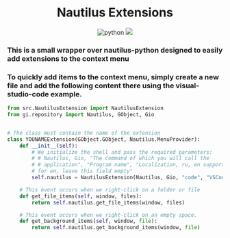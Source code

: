 <div align="center">
    <h1>Nautilus Extensions</h1>
    <img src="https://img.shields.io/badge/-Python-2C2F33?style=flat&logo=Python" alt="python">
    <img src="https://img.shields.io/badge/-Gnome-2C2F33?style=flat&logo=gnome">
</div>

### This is a small wrapper over nautilus-python designed to easily add extensions to the context menu

### To quickly add items to the context menu, simply create a new file and add the following content there using the visual-studio-code example.


```py
from src.NautilusExtension import NautilusExtension
from gi.repository import Nautilus, GObject, Gio


# The class must contain the name of the extension
class YOUNAMEExtension(GObject.GObject, Nautilus.MenuProvider):
    def __init__(self):
        # We initialize the shell and pass the required parameters: 
        # # Nautilus, Gio, "The command of which you will call the 
        # # application", "Program name", "Localization, ru, en supported,
        # for en, leave this field empty" 
        self.nautilus = NautilusExtension(Nautilus, Gio, "code", "VSCode", "ru")

    # This event occurs when we right-click on a folder or file
    def get_file_items(self, window, files):
        return self.nautilus.get_file_items(window, files)

    # This event occurs when we right-click on an empty space.
    def get_background_items(self, window, file):
        return self.nautilus.get_background_items(window, file)
```
